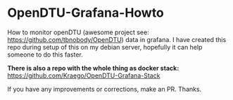 # OpenDTU-Grafana-Howto

How to monitor openDTU (awesome project see: https://github.com/tbnobody/OpenDTU) data in grafana. I have created this repo during setup of this on my debian server, hopefully it can help someone to do this faster.

**There is also a repo with the whole thing as docker stack:** https://github.com/Kraego/OpenDTU-Grafana-Stack

If you have any improvements or corrections, make an PR. Thanks.
